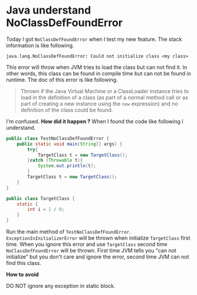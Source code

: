 # Java understand NoClassDefFoundError
Today I got `NoClassDefFoundError` when I test my new feature. The stack information is like following.
```
java.lang.NoClassDefFoundError: Could not initialize class <my class>
```
This error will throw when JVM tries to load the class but can not find it. In other words, this class can be found in
compile time but can not be found in runtime. The doc of this error is like following.
> Thrown if the Java Virtual Machine or a ClassLoader instance tries to load in the definition of a class (as part 
> of a normal method call or as part of creating a new instance using the <code>new</code> expression) and no definition 
> of the class could be found.

I'm confused. **How did it happen ?** When I found the code like following I understand.
```java
public class TestNoClassDefFoundError {
    public static void main(String[] args) {
        try{
            TargetClass t = new TargetClass();
        }catch (Throwable t){
            System.out.println(t);
        }
        TargetClass t = new TargetClass();
    }
}

public class TargetClass {
    static {
        int i = 1 / 0;
    }
}
```
Run the main method of `TestNoClassDefFoundError`. `ExceptionInInitializerError` will be thrown when initialize `TargetClass`
first time. When you ignore this error and use `TargetClass` second time `NoClassDefFoundError` will be thrown. 
First time JVM tells you "can not initialize" but you don't care and ignore the error, second time JVM can not find
this class.

**How to avoid**

DO NOT ignore any exception in static block.  